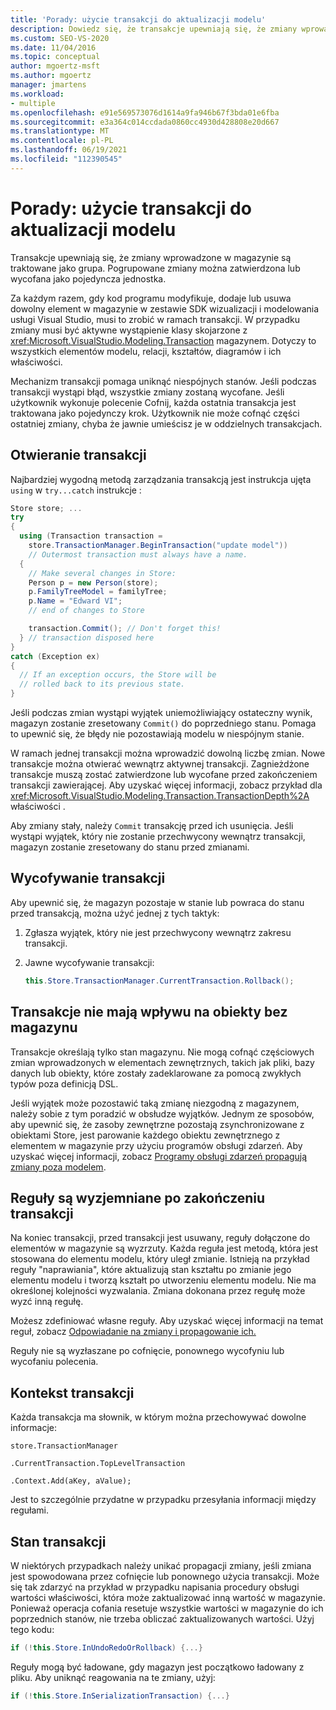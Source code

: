 ```yaml
---
title: 'Porady: użycie transakcji do aktualizacji modelu'
description: Dowiedz się, że transakcje upewniają się, że zmiany wprowadzone w magazynie są traktowane jako grupa i jak używać transakcji do aktualizowania modelu.
ms.custom: SEO-VS-2020
ms.date: 11/04/2016
ms.topic: conceptual
author: mgoertz-msft
ms.author: mgoertz
manager: jmartens
ms.workload:
- multiple
ms.openlocfilehash: e91e569573076d1614a9fa946b67f3bda01e6fba
ms.sourcegitcommit: e3a364c014ccdada0860cc4930d428808e20d667
ms.translationtype: MT
ms.contentlocale: pl-PL
ms.lasthandoff: 06/19/2021
ms.locfileid: "112390545"
---
```

# <a name="how-to-use-transactions-to-update-the-model"></a>Porady: użycie transakcji do aktualizacji modelu
Transakcje upewniają się, że zmiany wprowadzone w magazynie są traktowane jako grupa. Pogrupowane zmiany można zatwierdzona lub wycofana jako pojedyncza jednostka.

 Za każdym razem, gdy kod programu modyfikuje, dodaje lub usuwa dowolny element w magazynie w zestawie SDK wizualizacji i modelowania usługi Visual Studio, musi to zrobić w ramach transakcji. W przypadku zmiany musi być aktywne wystąpienie klasy skojarzone z <xref:Microsoft.VisualStudio.Modeling.Transaction> magazynem. Dotyczy to wszystkich elementów modelu, relacji, kształtów, diagramów i ich właściwości.

 Mechanizm transakcji pomaga uniknąć niespójnych stanów. Jeśli podczas transakcji wystąpi błąd, wszystkie zmiany zostaną wycofane. Jeśli użytkownik wykonuje polecenie Cofnij, każda ostatnia transakcja jest traktowana jako pojedynczy krok. Użytkownik nie może cofnąć części ostatniej zmiany, chyba że jawnie umieścisz je w oddzielnych transakcjach.

## <a name="opening-a-transaction"></a>Otwieranie transakcji
 Najbardziej wygodną metodą zarządzania transakcją jest instrukcja ujęta `using` w `try...catch` instrukcje :

```csharp
Store store; ...
try
{
  using (Transaction transaction =
    store.TransactionManager.BeginTransaction("update model"))
    // Outermost transaction must always have a name.
  {
    // Make several changes in Store:
    Person p = new Person(store);
    p.FamilyTreeModel = familyTree;
    p.Name = "Edward VI";
    // end of changes to Store

    transaction.Commit(); // Don't forget this!
  } // transaction disposed here
}
catch (Exception ex)
{
  // If an exception occurs, the Store will be
  // rolled back to its previous state.
}
```

 Jeśli podczas zmian wystąpi wyjątek uniemożliwiający ostateczny wynik, magazyn zostanie zresetowany `Commit()` do poprzedniego stanu. Pomaga to upewnić się, że błędy nie pozostawiają modelu w niespójnym stanie.

 W ramach jednej transakcji można wprowadzić dowolną liczbę zmian. Nowe transakcje można otwierać wewnątrz aktywnej transakcji. Zagnieżdżone transakcje muszą zostać zatwierdzone lub wycofane przed zakończeniem transakcji zawierającej. Aby uzyskać więcej informacji, zobacz przykład dla <xref:Microsoft.VisualStudio.Modeling.Transaction.TransactionDepth%2A> właściwości .

 Aby zmiany stały, należy `Commit` transakcję przed ich usunięcia. Jeśli wystąpi wyjątek, który nie zostanie przechwycony wewnątrz transakcji, magazyn zostanie zresetowany do stanu przed zmianami.

## <a name="rolling-back-a-transaction"></a>Wycofywanie transakcji
 Aby upewnić się, że magazyn pozostaje w stanie lub powraca do stanu przed transakcją, można użyć jednej z tych taktyk:

1. Zgłasza wyjątek, który nie jest przechwycony wewnątrz zakresu transakcji.

2. Jawne wycofywanie transakcji:

    ```csharp
    this.Store.TransactionManager.CurrentTransaction.Rollback();
    ```

## <a name="transactions-do-not-affect-non-store-objects"></a>Transakcje nie mają wpływu na obiekty bez magazynu
 Transakcje określają tylko stan magazynu. Nie mogą cofnąć częściowych zmian wprowadzonych w elementach zewnętrznych, takich jak pliki, bazy danych lub obiekty, które zostały zadeklarowane za pomocą zwykłych typów poza definicją DSL.

 Jeśli wyjątek może pozostawić taką zmianę niezgodną z magazynem, należy sobie z tym poradzić w obsłudze wyjątków. Jednym ze sposobów, aby upewnić się, że zasoby zewnętrzne pozostają zsynchronizowane z obiektami Store, jest parowanie każdego obiektu zewnętrznego z elementem w magazynie przy użyciu programów obsługi zdarzeń. Aby uzyskać więcej informacji, zobacz [Programy obsługi zdarzeń propagują zmiany poza modelem](../modeling/event-handlers-propagate-changes-outside-the-model.md).

## <a name="rules-fire-at-the-end-of-a-transaction"></a>Reguły są wyzjemniane po zakończeniu transakcji
 Na koniec transakcji, przed transakcji jest usuwany, reguły dołączone do elementów w magazynie są wyzrzuty. Każda reguła jest metodą, która jest stosowana do elementu modelu, który uległ zmianie. Istnieją na przykład reguły "naprawiania", które aktualizują stan kształtu po zmianie jego elementu modelu i tworzą kształt po utworzeniu elementu modelu. Nie ma określonej kolejności wyzwalania. Zmiana dokonana przez regułę może wyzć inną regułę.

 Możesz zdefiniować własne reguły. Aby uzyskać więcej informacji na temat reguł, zobacz [Odpowiadanie na zmiany i propagowanie ich.](../modeling/responding-to-and-propagating-changes.md)

 Reguły nie są wyzłaszane po cofnięcie, ponownego wycofyniu lub wycofaniu polecenia.

## <a name="transaction-context"></a>Kontekst transakcji
 Każda transakcja ma słownik, w którym można przechowywać dowolne informacje:

 `store.TransactionManager`

 `.CurrentTransaction.TopLevelTransaction`

 `.Context.Add(aKey, aValue);`

 Jest to szczególnie przydatne w przypadku przesyłania informacji między regułami.

## <a name="transaction-state"></a>Stan transakcji
 W niektórych przypadkach należy unikać propagacji zmiany, jeśli zmiana jest spowodowana przez cofnięcie lub ponownego użycia transakcji. Może się tak zdarzyć na przykład w przypadku napisania procedury obsługi wartości właściwości, która może zaktualizować inną wartość w magazynie. Ponieważ operacja cofania resetuje wszystkie wartości w magazynie do ich poprzednich stanów, nie trzeba obliczać zaktualizowanych wartości. Użyj tego kodu:

```csharp
if (!this.Store.InUndoRedoOrRollback) {...}
```

 Reguły mogą być ładowane, gdy magazyn jest początkowo ładowany z pliku. Aby uniknąć reagowania na te zmiany, użyj:

```csharp
if (!this.Store.InSerializationTransaction) {...}
```
